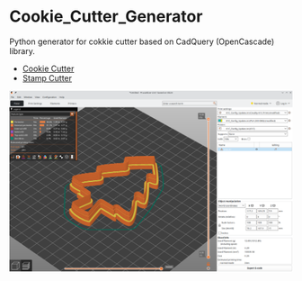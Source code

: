 # Cookie_Cutter_Generator
Python generator for cokkie cutter based on CadQuery (OpenCascade) library. 

* [Cookie Cutter](https://github.com/pfabo/Cookie_Cutter_Generator/blob/main/0020_form.ipynb)
* [Stamp Cutter](https://github.com/pfabo/Cookie_Cutter_Generator/blob/main/0010_stamp.ipynb)

![form](./img/ch_img_07.png)

